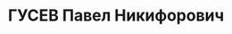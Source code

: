 ---
title: ГУСЕВ Павел Никифорович
description: 'нач. политотдела 25 СД, бригадный комиссар (02.01.1936).

  Приговор: 13.11.1937'
---